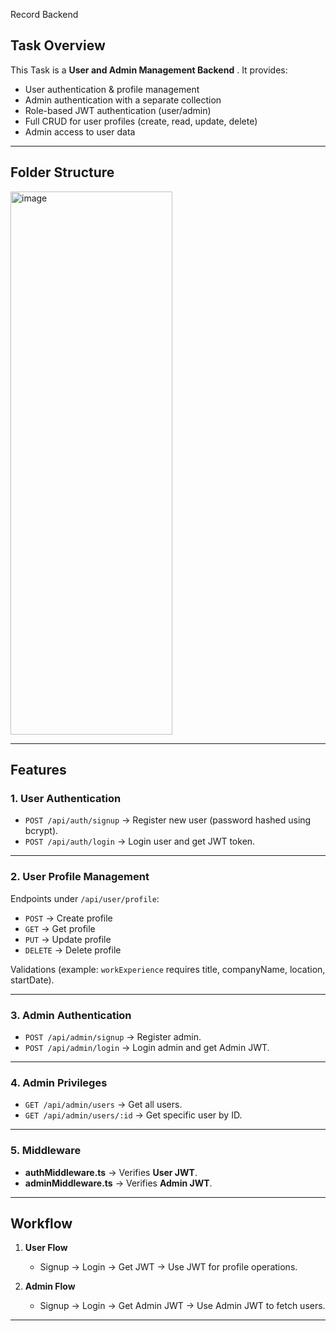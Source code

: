 Record Backend 

##  Task Overview

This Task is a **User and Admin Management Backend** .
It provides:

* User authentication & profile management
* Admin authentication with a separate collection
* Role-based JWT authentication (user/admin)
* Full CRUD for user profiles (create, read, update, delete)
* Admin access to user data

---

## Folder Structure

<img width="259" height="869" alt="image" src="https://github.com/user-attachments/assets/a788c69c-0ae5-44e2-a84c-016cd0345e70" />



---

##  Features

### 1. **User Authentication**

* `POST /api/auth/signup` → Register new user (password hashed using bcrypt).
* `POST /api/auth/login` → Login user and get JWT token.


---

### 2. **User Profile Management**

Endpoints under `/api/user/profile`:

* `POST` → Create profile
* `GET` → Get profile
* `PUT` → Update profile
* `DELETE` → Delete profile

Validations (example: `workExperience` requires title, companyName, location, startDate).


---

### 3. **Admin Authentication**

* `POST /api/admin/signup` → Register admin.
* `POST /api/admin/login` → Login admin and get Admin JWT.


---

### 4. **Admin Privileges**

* `GET /api/admin/users` → Get all users.
* `GET /api/admin/users/:id` → Get specific user by ID.


---

### 5. **Middleware**

* **authMiddleware.ts** → Verifies **User JWT**.
* **adminMiddleware.ts** → Verifies **Admin JWT**.


---

##  Workflow

1. **User Flow**

   * Signup → Login → Get JWT → Use JWT for profile operations.

2. **Admin Flow**

   * Signup → Login → Get Admin JWT → Use Admin JWT to fetch users.


---
